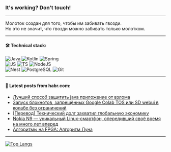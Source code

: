 ### It's working? Don't touch!

---
Молоток создан для того, чтобы им забивать гвозди. <br>
Но это не значит, что гвозди можно забивать только молотком.

---

#### 🛠️ Technical stack:

![Java](https://img.shields.io/badge/Java-informational?logo=Oracle&style=flat&logoColor=white&color=FF4500)
![Kotlin](https://img.shields.io/badge/Kotlin-informational?logo=Kotlin&style=flat&logoColor=white&color=774D97)
![Spring](https://img.shields.io/badge/SpringBoot-informational?logo=SpringBoot&style=flat&logoColor=white&color=6DB33F) <br>
![JS](https://img.shields.io/badge/JS-informational?logo=javaScript&style=flat&logoColor=black&color=F7Df1E)
![TS](https://img.shields.io/badge/TypeScript-informational?logo=typeScript&style=flat&logoColor=black&color=0667A8)
![NodeJS](https://img.shields.io/badge/NodeJS-informational?logo=node.js&style=flat&logoColor=white&color=70A760) <br>
![Nest](https://img.shields.io/badge/NestJS-informational?logo=NestJS&style=flat&logoColor=white&color=E0234E)
![PostgreSQL](https://img.shields.io/badge/PostgreSQL-informational?logo=PostgreSQL&style=flat&logoColor=white&color=DAA520)
![Git](https://img.shields.io/badge/Git-informational?logo=git&style=flat&logoColor=white&color=778899)

___

#### 💬 Latest posts from habr.com:

<!-- BLOG-POST-LIST:START -->
- [Лучший способ защитить java приложение от взлома](https://habr.com/ru/articles/748322/?utm_source=habrahabr&utm_medium=rss&utm_campaign=748322)
- [Запуск блокнотов, запрещённых Google Colab TOS или SD webui в колабе без ограничений](https://habr.com/ru/articles/748316/?utm_source=habrahabr&utm_medium=rss&utm_campaign=748316)
- [[Перевод] Технический долг захватил глобальную экономику](https://habr.com/ru/companies/ruvds/articles/748002/?utm_source=habrahabr&utm_medium=rss&utm_campaign=748002)
- [Nokia N9 — уникальный Linux-смартфон, опередивший своё время на много лет вперед](https://habr.com/ru/companies/timeweb/articles/747538/?utm_source=habrahabr&utm_medium=rss&utm_campaign=747538)
- [Алгоритмы на FPGA: Алгоритм Луна](https://habr.com/ru/articles/748292/?utm_source=habrahabr&utm_medium=rss&utm_campaign=748292)
<!-- BLOG-POST-LIST:END -->

---
[![Top Langs](https://github-readme-stats-git-master-advtsetting-gmailcom.vercel.app/api/top-langs/?username=zloylis&langs_count=10&hide_title=false&title_color=e6edf3&size_weight=0.5&count_weight=0.5&layout=compact&hide_border=true&theme=dracula)](https://github.com/zloylis)

<!-- ![GitHub stats](https://github-readme-stats-git-master-advtsetting-gmailcom.vercel.app/api?username=zloylis&show_icons=true&hide_border=true&theme=dracula&hide_title=true&include_all_commits=true&count_private=true&hide=contribs&hide_rank=true) -->
